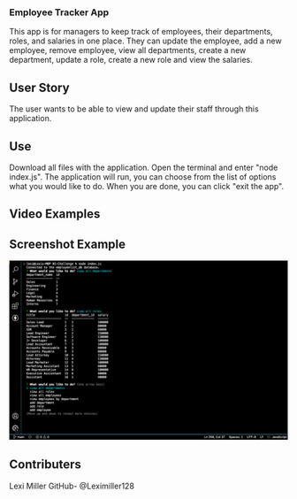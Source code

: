 ### Employee Tracker App

This app is for managers to keep track of employees, their departments, roles, and salaries in one place. They can update the employee, add a new employee, remove employee, view all departments, create a new department, update a role, create a new role and view the salaries.

## User Story

The user wants to be able to view and update their staff through this application.

## Use

Download all files with the application. Open the terminal and enter "node index.js". The application will run, you can choose from the list of options what you would like to do. When you are done, you can click "exit the app".

## Video Examples

## Screenshot Example

![image of application](/Assets/Screen%20Shot%202022-10-08%20at%201.11.59%20PM.png)

## Contributers

Lexi Miller
GitHub- @Leximiller128
